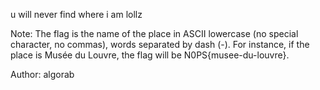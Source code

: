 u will never find where i am lollz

Note: The flag is the name of the place in ASCII lowercase (no special character, no commas), words separated by dash (-). For instance, if the place is Musée du Louvre, the flag will be N0PS{musee-du-louvre}.

Author: algorab

